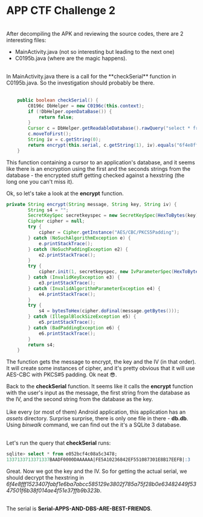 # APP CTF Challenge 2
<br>
After decompiling the APK and reviewing the source codes, there are 2 interesting files:<br>
<ul>
  <li>MainActivity.java (not so interesting but leading to the next one)</li>
  <li>C0195b.java (where are the magic happens).</li>
</ul>
<br>
In MainActivity.java there is a call for the **checkSerial** function in C0195b.java. So the investigation should probably be there.
<br><br>

```java
    public boolean checkSerial() {
        C0196c DbHelper = new C0196c(this.context);
        if (!DbHelper.openDataBase()) {
            return false;
        }
        Cursor c = DbHelper.getReadableDatabase().rawQuery("select * from e052bcf4c08a5c3478", null);
        c.moveToFirst();
        String iv = c.getString(0);
        return encrypt(this.serial, c.getString(1), iv).equals("6f4e8fff1523407fabf1e6ba7abcc585129e3802f785a75f28b0e63482449f5347501f6b38f014ae4f51e37ffb9b323b");
    }
```
This function containing a cursor to an application's database, and it seems like there is an encryption using the first and the seconds strings from the database - the encrypted stuff getting checked against a hexstring (the long one you can't miss it).<br>

Ok, so let's take a look at the **encrypt** function.
```java
private String encrypt(String message, String key, String iv) {
        String s4 = "";
        SecretKeySpec secretkeyspec = new SecretKeySpec(HexToBytes(key), "AES");
        Cipher cipher = null;
        try {
            cipher = Cipher.getInstance("AES/CBC/PKCS5Padding");
        } catch (NoSuchAlgorithmException e) {
            e.printStackTrace();
        } catch (NoSuchPaddingException e2) {
            e2.printStackTrace();
        }
        try {
            cipher.init(1, secretkeyspec, new IvParameterSpec(HexToBytes(iv)));
        } catch (InvalidKeyException e3) {
            e3.printStackTrace();
        } catch (InvalidAlgorithmParameterException e4) {
            e4.printStackTrace();
        }
        try {
            s4 = bytesToHex(cipher.doFinal(message.getBytes()));
        } catch (IllegalBlockSizeException e5) {
            e5.printStackTrace();
        } catch (BadPaddingException e6) {
            e6.printStackTrace();
        }
        return s4;
    }
```
The function gets the message to encrypt, the key and the IV (in that order). It will create some instances of cipher, and it's pretty obvious that it will use AES-CBC with PKCS#5 padding. Ok neat :sunglasses:.<br>

Back to the **checkSerial** function. It seems like it calls the **encrypt** function with the user's input as the message, the first string from the database as the IV, and the second string from the database as the key.<br><br>
Like every (or most of them) Android application, this application has an *assets* directory. Surprise surprise, there is only one file in there - **db.db**.<br>
Using _binwalk_ command, we can find out the it's a SQLite 3 database.<br><br>

Let's run the query that **checkSerial** runs:  
```sql
sqlite> select * from e052bcf4c08a5c3478;
1337133713371337BAADF0000DAAAAAA|FE5A10236842EF551087301E8B17EEFB|:3
```
Great. Now we got the key and the IV. So for getting the actual serial, we should decrypt the hexstring in *6f4e8fff1523407fabf1e6ba7abcc585129e3802f785a75f28b0e63482449f5347501f6b38f014ae4f51e37ffb9b323b*.<br><br>

The serial is **Serial-APPS-AND-DBS-ARE-BEST-FRIENDS**.<br>
